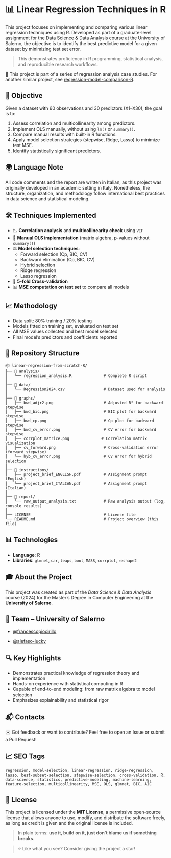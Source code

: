 # 📊 Linear Regression Techniques in R

This project focuses on implementing and comparing various linear regression techniques using R. Developed as part of a graduate-level assignment for the Data Science & Data Analysis course at the University of Salerno, the objective is to identify the best predictive model for a given dataset by minimizing test set error.

> This demonstrates proficiency in R programming, statistical analysis, and reproducible research workflows.

📂 This project is part of a series of regression analysis case studies. For another similar project, see [regression-model-comparison-R](https://github.com/francescopiocirillo/regression-model-comparison-R).

## 📌 Objective

Given a dataset with 60 observations and 30 predictors (X1–X30), the goal is to:

1. Assess correlation and multicollinearity among predictors.
2. Implement OLS manually, without using `lm()` or `summary()`.
3. Compare manual results with built-in R functions.
4. Apply model selection strategies (stepwise, Ridge, Lasso) to minimize test MSE.
5. Identify statistically significant predictors.

## 🌍 Language Note

All code comments and the report are written in Italian, as this project was originally developed in an academic setting in Italy. Nonetheless, the structure, organization, and methodology follow international best practices in data science and statistical modeling.

## 🛠️ Techniques Implemented

- 📉 **Correlation analysis** and **multicollinearity check** using `VIF`
- 🧮 **Manual OLS implementation** (matrix algebra, p-values without `summary()`)
- ⚖️ **Model selection techniques**:
  - Forward selection (Cp, BIC, CV)
  - Backward elimination (Cp, BIC, CV)
  - Hybrid selection
  - Ridge regression
  - Lasso regression
- 🧪 **5-fold Cross-validation**
- 📊 **MSE computation on test set** to compare all models

## 📈 Methodology

- Data split: 80% training / 20% testing
- Models fitted on training set, evaluated on test set
- All MSE values collected and best model selected
- Final model’s predictors and coefficients reported

## 📂 Repository Structure

```
📦 linear-regression-from-scratch-R/
├── 📁 analysis/
│   └── regression_analysis.R              # Complete R script
│
├── 📁 data/
│   └── Regression2024.csv                 # Dataset used for analysis
│
├── 📁 graphs/
│   ├── bwd_adjr2.png                      # Adjusted R² for backward stepwise
│   ├── bwd_bic.png                        # BIC plot for backward stepwise
│   ├── bwd_cp.png                         # Cp plot for backward stepwise
│   ├── bwd_cv_error.png                   # CV error for backward stepwise
│   ├── corrplot_matrice.png              # Correlation matrix visualization
│   ├── cv_forward.png                     # Cross-validation error (forward stepwise)
│   └── hyb_cv_error.png                   # CV error for hybrid selection
│
├── 📁 instructions/
│   ├── project_brief_ENGLISH.pdf          # Assignment prompt (English)
│   └── project_brief_ITALIAN.pdf          # Assignment prompt (Italian)
│
├── 📁 report/
│   └── raw_output_analysis.txt            # Raw analysis output (log, console results)
│
├── LICENSE                                # License file
└── README.md                              # Project overview (this file)
```

## 📊 Technologies

- **Language**: R
- **Libraries**: `glmnet`, `car`, `leaps`, `boot`, `MASS`, `corrplot`, `reshape2`

## 🎓 About the Project

This project was created as part of the *Data Science & Data Analysis* course (2024) for the Master’s Degree in Computer Engineering at the **University of Salerno**.

## 👥 Team – University of Salerno
    
* [@francescopiocirillo](https://github.com/francescopiocirillo)
    
* [@alefaso-lucky](https://github.com/alefaso-lucky)

## 🔍 Key Highlights

- Demonstrates practical knowledge of regression theory and implementation
- Hands-on experience with statistical computing in R
- Capable of end-to-end modeling: from raw matrix algebra to model selection
- Emphasizes explainability and statistical rigor

## 📬 Contacts

✉️ Got feedback or want to contribute? Feel free to open an Issue or submit a Pull Request!

## 📈 SEO Tags

```
regression, model-selection, linear-regression, ridge-regression, lasso, best-subset-selection, stepwise-selection, cross-validation, R, data-science, statistics, predictive-modeling, machine-learning, feature-selection, multicollinearity, MSE, OLS, glmnet, BIC, AIC
```

## 📄 License

This project is licensed under the **MIT License**, a permissive open-source license that allows anyone to use, modify, and distribute the software freely, as long as credit is given and the original license is included.

> In plain terms: **use it, build on it, just don’t blame us if something breaks**.

> ⭐ Like what you see? Consider giving the project a star!
